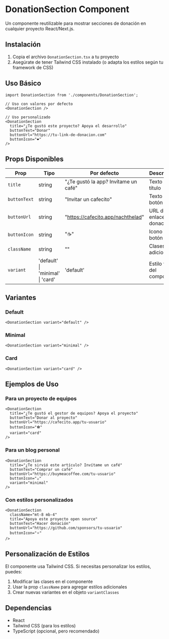 # DonationSection Component

Un componente reutilizable para mostrar secciones de donación en cualquier proyecto React/Next.js.

## Instalación

1. Copia el archivo `DonationSection.tsx` a tu proyecto
2. Asegúrate de tener Tailwind CSS instalado (o adapta los estilos según tu framework de CSS)

## Uso Básico

```tsx
import DonationSection from './components/DonationSection';

// Uso con valores por defecto
<DonationSection />

// Uso personalizado
<DonationSection
  title="¿Te gustó este proyecto? Apoya el desarrollo"
  buttonText="Donar"
  buttonUrl="https://tu-link-de-donacion.com"
  buttonIcon="❤️"
/>
```

## Props Disponibles

| Prop         | Tipo                             | Por defecto                          | Descripción                  |
| ------------ | -------------------------------- | ------------------------------------ | ---------------------------- |
| `title`      | string                           | "¿Te gustó la app? Invítame un café" | Texto del título             |
| `buttonText` | string                           | "Invitar un cafecito"                | Texto del botón              |
| `buttonUrl`  | string                           | "https://cafecito.app/nachthelad"    | URL del enlace de donación   |
| `buttonIcon` | string                           | "☕"                                 | Icono del botón              |
| `className`  | string                           | ""                                   | Clases CSS adicionales       |
| `variant`    | 'default' \| 'minimal' \| 'card' | 'default'                            | Estilo visual del componente |

## Variantes

### Default

```tsx
<DonationSection variant="default" />
```

### Minimal

```tsx
<DonationSection variant="minimal" />
```

### Card

```tsx
<DonationSection variant="card" />
```

## Ejemplos de Uso

### Para un proyecto de equipos

```tsx
<DonationSection
  title="¿Te gustó el gestor de equipos? Apoya el proyecto"
  buttonText="Donar al proyecto"
  buttonUrl="https://cafecito.app/tu-usuario"
  buttonIcon="⚽"
  variant="card"
/>
```

### Para un blog personal

```tsx
<DonationSection
  title="¿Te sirvió este artículo? Invítame un café"
  buttonText="Comprar un café"
  buttonUrl="https://buymeacoffee.com/tu-usuario"
  buttonIcon="☕"
  variant="minimal"
/>
```

### Con estilos personalizados

```tsx
<DonationSection
  className="mt-8 mb-4"
  title="Apoya este proyecto open source"
  buttonText="Hacer donación"
  buttonUrl="https://github.com/sponsors/tu-usuario"
  buttonIcon="⭐"
/>
```

## Personalización de Estilos

El componente usa Tailwind CSS. Si necesitas personalizar los estilos, puedes:

1. Modificar las clases en el componente
2. Usar la prop `className` para agregar estilos adicionales
3. Crear nuevas variantes en el objeto `variantClasses`

## Dependencias

- React
- Tailwind CSS (para los estilos)
- TypeScript (opcional, pero recomendado)
